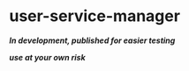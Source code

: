 # user-service-manager

**_In development, published for easier testing_**

**_use at your own risk_**
